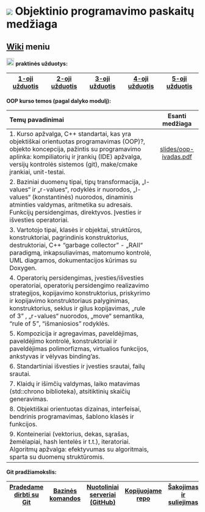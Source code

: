 # ![](https://upload.wikimedia.org/wikipedia/commons/thumb/1/18/ISO_C%2B%2B_Logo.svg/30px-ISO_C%2B%2B_Logo.svg.png) Objektinio programavimo paskaitų medžiaga  

## [Wiki](https://github.com/objprog/paskaitos/wiki) meniu

<a href="https://github.com/objprog/praktika/wiki"><img src="https://upload.wikimedia.org/wikipedia/commons/thumb/1/18/ISO_C%2B%2B_Logo.svg/1200px-ISO_C%2B%2B_Logo.svg.png" width="20"></a> __praktinės užduotys:__

| [1-oji užduotis](https://github.com/objprog/paskaitos/wiki/1-oji-užduotis) | [2-oji užduotis](https://github.com/objprog/paskaitos/wiki/2-oji-užduotis)  | [3-oji užduotis](https://github.com/objprog/paskaitos/wiki/3-oji-užduotis) | [4-oji užduotis](https://github.com/objprog/paskaitos/wiki/4-oji-užduotis) | [5-oji užduotis](https://github.com/objprog/paskaitos/wiki/5-oji-užduotis) |
|:-------------:|:-------------:|:-------------:|:-------------:|:-------------:|

__OOP kurso temos (pagal dalyko modulį):__

| Temų pavadinimai            | Esanti medžiaga   |
|:----------------------------|:-----------------:|
| 1. Kurso apžvalga, C++ standartai, kas yra objektiškai orientuotas programavimas (OOP)?, objekto koncepcija, pažintis su programavimo aplinka: kompiliatorių ir įrankių (IDE) apžvalga, versijų kontrolės sistemos (git), make/cmake įrankiai, unit-testai. | [slides/oop-ivadas.pdf](https://github.com/objprog/paskaitos/blob/master/slides/oop-ivadas.pdf) |
| 2. Baziniai duomenų tipai, tipų transformacija, „l-values“ ir „r-values“, rodyklės ir nuorodos, „l-values“ (konstantinės) nuorodos, dinaminis atminties valdymas, aritmetika su adresais. Funkcijų persidengimas, direktyvos. Įvesties ir išvesties operatoriai. | |
| 3. Vartotojo tipai, klasės ir objektai, struktūros, konstruktoriai, pagrindinis konstruktorius, destruktoriai, C++ “garbage collector” - „RAII“ paradigmą, inkapsuliavimas, matomumo kontrolė, UML diagramos, dokumentacijos kūrimas su Doxygen. | |
| 4. Operatorių persidengimas, įvesties/išvesties operatoriai, operatorių persidengimo realizavimo strategijos, kopijavimo konstruktorius, priskyrimo ir kopijavimo konstruktoriaus palyginimas, konstruktorius, seklus ir gilus kopijavimas, „rule of 3” , „r-values“ nuorodos, „move“ semantika, “rule of 5”, “išmaniosios” rodyklės. | |
| 5. Kompozicija ir agregavimas, paveldėjimas, paveldėjimo kontrolė, konstruktoriai ir paveldėjimas polimorfizmas, virtualios funkcijos, ankstyvas ir vėlyvas binding’as. | |
| 6. Standartiniai išvesties ir įvesties srautai, failų srautai. | |
| 7. Klaidų ir išimčių valdymas, laiko matavimas (std::chrono biblioteka), atsitiktinių skaičių generavimas. | |
| 8. Objektiškai orientuotas dizainas, interfeisai, bendrinis programavimas, šablono klasės ir funkcijos. | |
| 9. Konteineriai (vektorius, dekas, sąrašas, žemėlapiai, hash lentelės ir t.t.), iteratoriai. Algoritmų apžvalga: efektyvumas su algoritmais, sparta su duomenų struktūromis. ||






__Git pradžiamokslis:__


|[Pradedame dirbti su Git](https://github.com/objprog/paskaitos/wiki/Pradedame-dirbti-su-Git)| [Bazinės komandos](https://github.com/objprog/paskaitos/wiki/Bazin%C4%97s-komandos) | [Nuotoliniai serveriai (GitHub)](https://github.com/objprog/paskaitos/wiki/Nuotoliniai-serveriai-%28GitHub%29) | [Kopijuojame repo](https://github.com/objprog/paskaitos/wiki/Kopijuojame-repo) | [Šakojimas ir suliejimas](https://github.com/objprog/praktika/wiki/%C5%A0akojimas-ir-suliejimas) | [Naudingos nuorodos](https://github.com/objprog/praktika/wiki/Naudingos-nuorodos)
|:-------------:|:-------------:|:-------------:|:-------------:|:-------------:|:-------------:|
  
